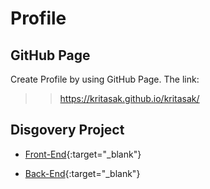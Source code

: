 # Profile

## GitHub Page

Create Profile by using GitHub Page.
The link:

> > https://kritasak.github.io/kritasak/

## Disgovery Project

- [Front-End](https://github.com/ktnsdev/disgovery-frontend){:target="\_blank"}

- [Back-End](https://github.com/campzazathelord/disgovery-backend){:target="\_blank"}

